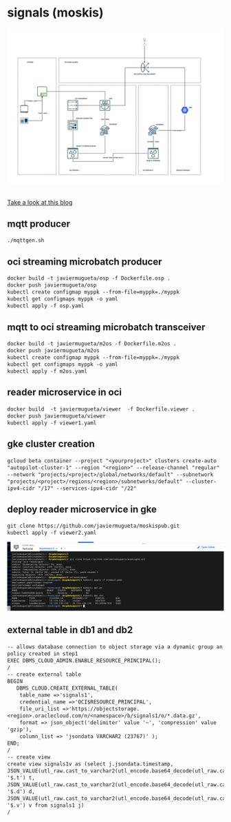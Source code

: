 # signals (moskis)
![Architecture](./img/signals.jpg)

## 

[Take a look at this blog](https://javiermugueta.blog/2021/05/27/creating-a-high-available-multi-region-datalake-with-2-oracle-autonomous-databases-and-2-replicated-object-storage-buckets-for-purposes-such-as-reporting-ml-or-ai-part-one/)

## mqtt producer
```
./mqttgen.sh
```

## oci streaming microbatch producer
```
docker build -t javiermugueta/osp -f Dockerfile.osp .
docker push javiermugueta/osp
kubectl create configmap myppk --from-file=myppk=./myppk 
kubectl get configmaps myppk -o yaml
kubectl apply -f osp.yaml
```

## mqtt to oci streaming microbatch transceiver
```
docker build -t javiermugueta/m2os -f Dockerfile.m2os .
docker push javiermugueta/m2os
kubectl create configmap myppk --from-file=myppk=./myppk 
kubectl get configmaps myppk -o yaml
kubectl apply -f m2os.yaml
```

## reader microservice in oci
```
docker build  -t javiermugueta/viewer  -f Dockerfile.viewer .
docker push javiermugueta/viewer 
kubectl apply -f viewer1.yaml
```
## gke cluster creation
```
gcloud beta container --project "<yourproject>" clusters create-auto "autopilot-cluster-1" --region "<region>" --release-channel "regular" --network "projects/<project>/global/networks/default" --subnetwork "projects/<project>/regions/<region>/subnetworks/default" --cluster-ipv4-cidr "/17" --services-ipv4-cidr "/22"
```

## deploy reader microservice in gke
```
git clone https://github.com/javiermugueta/moskispub.git
kubectl apply -f viewer2.yaml
```
![ArchitecGoogle cloud shellture](./img/gcloudshell.jpg)

## external table in db1 and db2
```
-- allows database connection to object storage via a dynamic group an policy created in step1
EXEC DBMS_CLOUD_ADMIN.ENABLE_RESOURCE_PRINCIPAL();
/
-- create external table
BEGIN
   DBMS_CLOUD.CREATE_EXTERNAL_TABLE(
    table_name =>'signals1',
    credential_name =>'OCI$RESOURCE_PRINCIPAL',
    file_uri_list =>'https://objectstorage.<region>.oraclecloud.com/n/<namespace>/b/signals1/o/*.data.gz',
    format => json_object('delimiter' value '~', 'compression' value 'gzip'),
    column_list => 'jsondata VARCHAR2 (23767)' );
END;
/
-- create view
create view signals1v as (select j.jsondata.timestamp, 
JSON_VALUE(utl_raw.cast_to_varchar2(utl_encode.base64_decode(utl_raw.cast_to_raw(j.jsondata.value))), '$.t') t,
JSON_VALUE(utl_raw.cast_to_varchar2(utl_encode.base64_decode(utl_raw.cast_to_raw(j.jsondata.value))), '$.d') d,
JSON_VALUE(utl_raw.cast_to_varchar2(utl_encode.base64_decode(utl_raw.cast_to_raw(j.jsondata.value))), '$.v') v from signals1 j)
/
```
